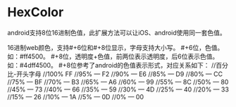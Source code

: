 # HexColor
android支持8位16进制色值，此扩展方法可以让iOS、android使用同一套色值。

16进制web颜色，支持#+6位和#+8位显示，字母支持大小写。
#+6位，色值。如：#ff4500。
#+8位，透明度+色值，前两位表示透明度，后6位表示色值。如：#4dff4500。
#+8位参考了android的色值表示形式，对应关系如下：
//百分比-开头字母
//100% FF
//95% — F2
//90% — E6
//85% — D9
//80% — CC
//75% — BF
//70% — B3
//65% — A6
//60% — 99
//55% — 8C
//50% — 80
//45% — 73
//40% — 66
//35% — 59
//30% — 4D
//25% — 40
//20% — 33
//15% — 26
//10% — 1A
//5% — 0D
//0% — 00
